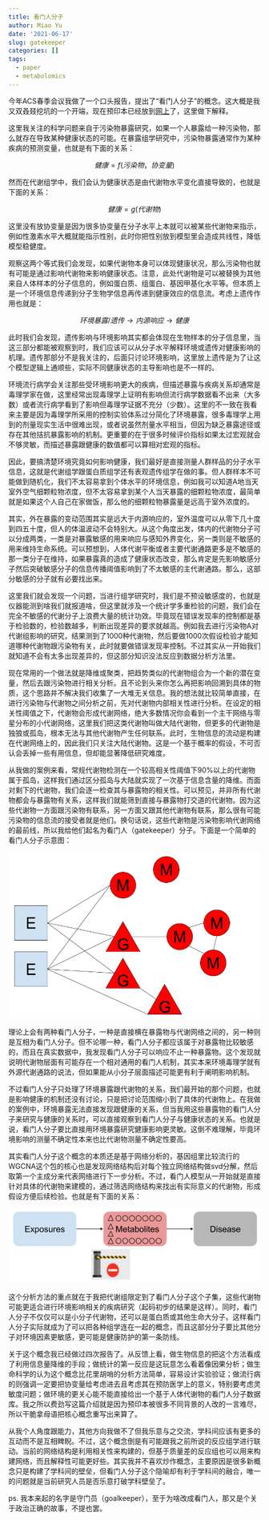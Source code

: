 ```yaml
---
title: 看门人分子
author: Miao Yu
date: '2021-06-17'
slug: gatekeeper
categories: []
tags:
  - paper
  - metabolomics
---
```

今年ACS春季会议我做了一个口头报告，提出了“看门人分子”的概念。这大概是我又双叒叕挖坑的一个开端，现在预印本已经放到[网上](https://chemrxiv.org/engage/chemrxiv/article-details/60c9e3b13fc2cb674c000d4e)了，这里做下解释。

这里我关注的科学问题来自于污染物暴露研究，如果一个人暴露给一种污染物，那么就存在导致某种健康状态的可能。在暴露组学研究中，污染物暴露通常作为某种疾病的预测变量，也就是有下面的关系：

$$健康 = f(污染物，协变量)$$

然而在代谢组学中，我们会认为健康状态是由代谢物水平变化直接导致的，也就是下面的关系：

$$健康 = g(代谢物)$$

这里没有放协变量是因为很多协变量在分子水平上本就可以被某些代谢物来指示，例如性激素水平大概就能指示性别，此时你把性别放到模型里会造成共线性，降低模型稳健度。

观察这两个等式我们会发现，如果代谢物本身可以体现健康状况，那么污染物也就有可能是通过影响代谢物来影响健康状态。注意，此处代谢物是可以被替换为其他来自人体样本的分子信息的，例如蛋白质、组蛋白、基因甲基化水平等。但本质上是一个环境信息传递到分子生物学信息再传递到健康效应的信息流。考虑上遗传作用也就是：

$$环境暴露/遗传 \rightarrow 内源响应 \rightarrow 健康$$

此时我们会发现，遗传影响与环境影响其实都会体现在生物样本的分子信息里，当这三部分都能被观察到时，我们应该可以从分子水平解释环境或遗传对健康影响的机理。遗传那部分不是我关注的，后面只讨论环境影响，这里放上遗传是为了让这个模型逻辑上通顺些，实际不同健康状态的主导影响也是不一样的。

环境流行病学会关注那些受环境影响更大的疾病，但描述暴露与疾病关系却通常是毒理学家在做，这里经常出现毒理学上证明有影响但流行病学数据看不出来（大多数）或者流行病学看到了影响但毒理学证据不充分（少数）。这里的不一致在我看来主要是因为毒理学所采用的控制实验体系过分简化了环境暴露，很多毒理学上用到的剂量现实生活中很难出现，或者说虽然剂量水平相当，但因为缺乏暴露途径或存在其他拮抗暴露影响的机制。更重要的在于很多时候评价指标如果太过宏观就会不够灵敏，而描述暴露跟健康的数值都可以算相对宏观的指标。

因此，要搞清楚环境究竟如何影响健康，我们最好是直接测量人群样品的分子水平信息，这就是代谢组学跟蛋白质组学还有表观遗传组学在做的事。但人群样本不可能做到随机化，我们不太容易拿到个体水平的环境信息，例如我可以知道A地当天室外空气细颗粒物浓度，但不太容易拿到某个人当天暴露的细颗粒物浓度，最简单就是如果这个人自己在家做饭，那么他的细颗粒物暴露量是远高于室外浓度的。

其实，外在暴露的变动范围其实是远大于内源响应的，室外温度可以从零下几十度到四五十度，但人的体温波动不会特别大。从这个角度出发，体内的代谢物分子可以分成两类，一类是对暴露敏感的用来响应与感知外界变化，另一类则是不敏感的用来维持生命系统。可以预想到，人体代谢平衡或者主要代谢通路更多是不敏感的那一类分子在维持，如果暴露真的造成了健康状态改变，那么肯定是先影响敏感分子然后突破敏感分子的信息传播阈值影响到了不太敏感的主代谢通路。那么，这部分敏感的分子就有必要找出来。

这里我们就会发现一个问题，当进行组学研究时，我们是不预设敏感度的，也就是仪器能测到啥我们就报道啥，但这里就涉及一个统计学多重检验的问题，我们会在完全不敏感的代谢分子上浪费大量的统计功效。毕竟现在错误发现率的控制都是基于检验数的，检验数越多，判断出现差异的要求就越高。例如我去进行污染物A对代谢组影响的研究，结果测到了1000种代谢物，然后要做1000次假设检验才能知道哪种代谢物跟污染物有关，此时就要做错误发现率控制。不过其实从一开始我们就知道不会有太多出现差异的，但这部分知识没法反应到数据分析方法里。

现在常用的一个做法就是降维或聚类，把趋势类似的代谢物组合为一个新的潜在变量，然后去跟污染物进行相关分析。且不论到头来你怎么再把影响回溯到具体的物质，这个思路并不解决我们收集了一大堆无关信息。我的想法就比较简单直接，在进行污染物与代谢物之间分析之前，先对代谢物内部相关性进行分析。在设定的相关性阈值之下，代谢物会形成代谢网络，绝大多数情况你会看到一个主干网络与零星分布的小代谢网络，这里我们把这类代谢物叫做大陆代谢物，但更多的代谢物是独狼或孤岛，根本无法与其他代谢物产生任何联系。此时，生物信息的流动是构建在代谢网络上的，因此我们只关注大陆代谢物。这是一个基于概率的假设，不可否认会丢掉一些有用信息，但却能显著降低研究难度。

从我做的案例来看，常规代谢物检测在一个较高相关性阈值下90%以上的代谢物属于孤岛，这样我们通过区分孤岛与大陆就实现了一次基于信息含量的降维。而面对剩下的代谢物，我们会逐一检查其与暴露物的相关性。可以预见，并非所有代谢物都会与暴露物有关系，这样我们就能筛到直接与暴露物打交道的代谢物。因为这些代谢物一方面跟污染物有联系，另一方面又跟其他代谢物有联系，那么很有可能污染物的信息流的接受者就是他们。换句话说，这些代谢物是污染物影响代谢网络的最前线，所以我给他们起名为看门人（gatekeeper）分子。下面是一个简单的看门人分子示意图：

![gatekeeper](https://raw.githubusercontent.com/yufree/presentation/gh-pages/figure/gkc.png)

理论上会有两种看门人分子，一种是直接横在暴露物与代谢网络之间的，另一种则是互相为看门人分子。但不论哪一种，看门人分子都应该属于对暴露物比较敏感的，而且在真实数据中，我发现看门人分子可以响应不止一种暴露物。这个发现就说明代谢物层面有可能存在一个相对通用的看门人机制，其实本来环境毒理学就有外源代谢通路的说法，但如果能从小分子层面描述可能更有利于阐明影响机制。

不过看门人分子只处理了环境暴露跟代谢物的关系，我们最开始的那个问题，也就是影响健康的机制还没有讨论，只是把讨论范围缩小到了具体的代谢物上。在我做的案例中，环境暴露无法直接发现跟健康的关系，但当我用这些暴露物的看门人分子来研究与健康的关系时，可以直接观察到看门人分子与健康状态的关系。也就是说，看门人分子要比直接用环境暴露研究健康影响更灵敏。这倒不难理解，毕竟环境影响的测量不确定性本来也比代谢物测量不确定性要高。

其实看门人分子这个概念的本质还是基于网络分析的，基因组里比较流行的WGCNA这个包的核心也是发现网络结构后对每个独立网络结构做svd分解，然后取第一个主成分来代表网络进行下一步分析。不过，看门人模型从一开始就是直接针对具体的代谢物来建模的，通过筛选网络结构来找出有实际意义的代谢物，形成假设方便后续检验。也就是有下面的关系：

![EMDG](https://raw.githubusercontent.com/yufree/yufree.cn/master/static/images/EMDG.png)

这个分析方法的重点就在于我把代谢组限定到了看门人分子这个子集，这些代谢物可能更适合进行环境影响相关的疾病研究（起码初步的结果是这样）。同时，看门人分子不仅仅可以是小分子代谢物，还可以是蛋白质或其他生命大分子。这样看门人分子实际就成为了可以把各种组学连在一起的概念，而且这部分分子要比其他分子对环境因素更敏感，更可能是健康防护的第一条防线。

关于这个概念我已经做过四次报告了。从反馈上看，做生物信息的把这个方法看成了利用信息量降维的手段；做统计的第一反应是这玩意怎么看着像因果分析；做生命科学的认为这个概念比花里胡哨的分析方法简单，容易设计实验验证；做流行病的则强调一定要把协变量给考虑进去且考虑其在预防医学上的意义，特别要考虑灵敏度问题；做环境的更关心能不能直接给出一个基于人体代谢物的看门人分子数据库。我之所以费劲写这篇介绍就是因为预印本被很多不同背景的人改的一言难尽，所以干脆拿母语把核心概念重写出来算了。

从我个人角度跟能力，其他方向我做不了但我乐意与之交流，学科间应该有更多的互动而不是互相睥睨。不过，这个概念倒是有可能跟我之前所说的反应组学进行联动。当前的网络结构是利用相关性来构建的，但基于质量差的反应组也可以用来构建网络，而且解释性可能更好些。其实我并不喜欢炒作概念，主要原因是很多新概念只是构建了学科间的壁垒，但看门人分子这个隐喻却有利于学科间的融合，唯一的问题就是当前研究人员是否乐意打破学科壁垒了。

ps. 我本来起的名字是守门员（goalkeeper），至于为啥改成看门人，那又是个关于政治正确的故事，不提也罢。
